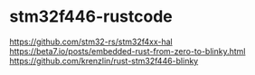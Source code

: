 # stm32f446-rustcode


https://github.com/stm32-rs/stm32f4xx-hal
https://beta7.io/posts/embedded-rust-from-zero-to-blinky.html
https://github.com/krenzlin/rust-stm32f446-blinky

